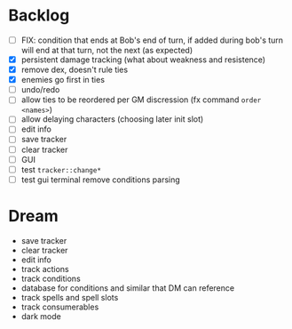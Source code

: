 # Backlog
- [ ] FIX: condition that ends at Bob's end of turn, if added during bob's turn
      will end at that turn, not the next (as expected)
- [x] persistent damage tracking (what about weakness and resistence)
- [x] remove dex, doesn't rule ties
- [x] enemies go first in ties
- [ ] undo/redo
- [ ] allow ties to be reordered per GM discression (fx command `order <names>`)
- [ ] allow delaying characters (choosing later init slot)
- [ ] edit info
- [ ] save tracker
- [ ] clear tracker
- [ ] GUI
- [ ] test `tracker::change*`
- [ ] test gui terminal remove conditions parsing

# Dream
- save tracker
- clear tracker
- edit info
- track actions
- track conditions
- database for conditions and similar that DM can reference
- track spells and spell slots
- track consumerables
- dark mode
